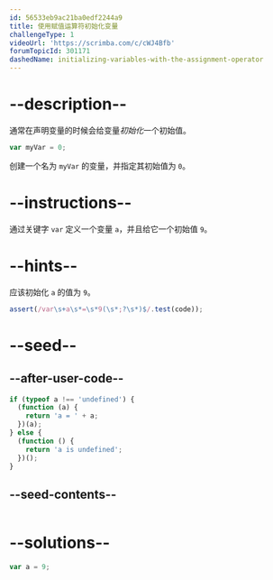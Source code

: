 ```yaml
---
id: 56533eb9ac21ba0edf2244a9
title: 使用赋值运算符初始化变量
challengeType: 1
videoUrl: 'https://scrimba.com/c/cWJ4Bfb'
forumTopicId: 301171
dashedName: initializing-variables-with-the-assignment-operator
---
```


# --description--

通常在声明变量的时候会给变量<dfn>初始化</dfn>一个初始值。

```js
var myVar = 0;
```

创建一个名为 `myVar` 的变量，并指定其初始值为 `0`。

# --instructions--

通过关键字 `var` 定义一个变量 `a`，并且给它一个初始值 `9`。

# --hints--

应该初始化 `a` 的值为 `9`。

```js
assert(/var\s+a\s*=\s*9(\s*;?\s*)$/.test(code));
```

# --seed--

## --after-user-code--

```js
if (typeof a !== 'undefined') {
  (function (a) {
    return 'a = ' + a;
  })(a);
} else {
  (function () {
    return 'a is undefined';
  })();
}
```

## --seed-contents--

```js

```

# --solutions--

```js
var a = 9;
```
